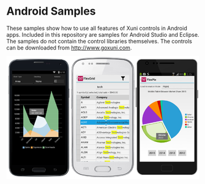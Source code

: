 Android Samples
=====================

These samples show how to use all features of Xuni controls in Android apps. Included in this repository are samples for Android Studio and Eclipse. The samples do not contain the control libraries themselves. The controls can be downloaded from http://www.goxuni.com.

![](Screenshot.png)